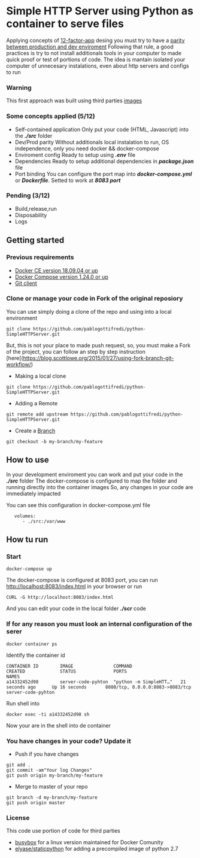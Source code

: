 # Simple HTTP Server using Python as container to serve files
Applying concepts of [12-factor-app](https://12factor.net/) desing you must try to have a [parity between production and dev enviroment](https://12factor.net/dev-prod-parity)
Following that rule, a good practices is try to not install additionals tools in your computer to made quick proof or test of portions of code. 
The idea is mantain isolated your computer of unnecesary instalations, even about http servers and configs to run

### Warning
This first approach was built using third parties [images](elyase/staticpython)

### Some concepts applied (5/12)
* Self-contained application
   Only put your code (HTML, Javascript) into the ***./src*** folder
* Dev/Prod parity
   Without additionals local instalation to run, OS independence, only you need docker && docker-compose 
* Enviroment config
   Ready to setup using ***.env*** file
* Dependencies
   Ready to setup additional dependencies in ***package.json*** file
* Port binding
   You can configure the port map into ***docker-compose.yml*** or ***Dockerfile***. Setted to work at ***8083 port***

### Pending (3/12)
* Build,release,run
* Disposability
* Logs

## Getting started
### Previous requirements
* [Docker CE version 18.09.04 or up](https://docs.docker.com/install/linux/docker-ce/ubuntu/) 
* [Docker Compose version 1.24.0 or up](https://docs.docker.com/compose/install/) 
* [Git client](https://git-scm.com/)

### Clone or manage your code in Fork of the original reposiory

You can use simply doing a clone of the repo and using into a local environment
```
git clone https://github.com/pablogottifredi/python-SimpleHTTPServer.git
```

But, this is not your place to made push request, so, you must make a Fork of the project, you can follow an step by step instruction [here[(https://blog.scottlowe.org/2015/01/27/using-fork-branch-git-workflow/)
* Making a local clone
```
git clone https://github.com/pablogottifredi/python-SimpleHTTPServer.git
```
* Adding a Remote
```
git remote add upstream https://github.com/pablogottifredi/python-SimpleHTTPServer.git
```
* Create a [Branch](https://12factor.net/codebase)
```
git checkout -b my-branch/my-feature
```

## How to use
In your development enviroment you can work and put your code in the ***./src*** folder
The docker-compose is configured to map the folder and running directly into the container images
So, any changes in your code are immediately impacted


You can see this configuration in docker-compose.yml file
```
   volumes:
      - ./src:/var/www
```

## How tu run
### Start
```
docker-compose up
```

The docker-compose is configured at 8083 port, you can run [http://localhost:8083/index.html](http://localhost:8083/index.html) in your browser or run
```
CURL -G http://localhost:8083/index.html
```


And you can edit your code in the local folder ***./scr*** code

### If for any reason you must look an internal configuration of the serer
```
docker container ps

```
Identify the container id
```
CONTAINER ID        IMAGE               COMMAND                  CREATED             STATUS              PORTS                              NAMES
a14332452d98        server-code-pyhton  "python -m SimpleHTT…"   21 seconds ago      Up 16 seconds       8080/tcp, 0.0.0.0:8083->8083/tcp   server-code-pyhton
```

Run shell into
```
docker exec -ti a14332452d98 sh
```

Now your are in the shell into de container


### You have changes in your code? Update it
* Push if you have changes
```
git add .
git commit -am"Your log Changes"
git push origin my-branch/my-feature
```
* Merge to master of your repo
```
git branch -d my-branch/my-feature
git push origin master
```

### License
This code use portion of code for third parties
* [busybox](https://hub.docker.com/_/busybox) for a linux version maintained for Docker Comunity
* [elyase/staticpython](https://hub.docker.com/r/elyase/staticpython) for adding a precompiled image of python 2.7
